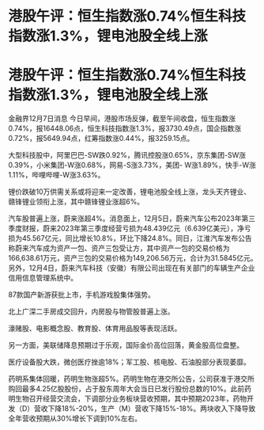 # 港股午评：恒生指数涨0.74%恒生科技指数涨1.3%，锂电池股全线上涨

# 港股午评：恒生指数涨0.74%恒生科技指数涨1.3%，锂电池股全线上涨

金融界12月7日消息
今日早间，港股市场反弹，截至午间收盘，恒生指数涨0.74%，报16448.06点，恒生科技指数涨1.3%，报3730.49点，国企指数涨0.72%，报5649.94点，红筹指数涨0.44%，报3259.15点。

大型科技股中，阿里巴巴-SW跌0.92%，腾讯控股涨0.65%，京东集团-SW涨0.39%，小米集团-W涨0.68%，网易-S涨3.73%，美团-
W涨1.89%，快手-W涨1.11%，哔哩哔哩-W涨3.63%。

锂价跌破10万供需关系或将迎来一定改善，锂电池股全线上涨，龙头天齐锂业、赣锋锂业领衔上涨，其中赣锋锂业涨超6%。

汽车股普遍上涨，蔚来涨超4%。消息面上，12月5日，蔚来汽车公布2023年第三季度财报，蔚来2023年第三季度经营亏损为48.439亿元（6.639亿美元），净亏损为45.567亿元，同比增长10.8%，环比下降24.8%。同日，江淮汽车发布公告称蔚来汽车成为资产一包、资产三包受让方，其中资产一包的交易价格为166,638.61万元，资产三包的交易价格为149,206.56万元，合计为31.5845亿元。另外，12月4日，蔚来汽车科技（安徽）有限公司出现在有关部门的车辆生产企业信用信息管理系统中。

87款国产新游获批上市，手机游戏股集体强势。

北上广深二手房成交回升，内房股与物管股普遍上涨。

濠赌股、电影概念股、教育股、体育用品股等表现活跃。

另一方面，美联储降息预期过于乐观，国际金价高位回落，黄金股高位盘整。

医疗设备股大跌，微创医疗挫逾18%；军工股、核电股、石油股部分表现萎靡。

药明系集体回暖，药明生物涨超5%。药明生物在港交所公告，公司获准于港交所购回最多4.25亿股股份，占于股东周年大会当日已发行股份总数的10%。此前药明生物召开经营交流会，下调部分业务板块营收预期，其中预期2023年，药物开发（D）营收下降18%-20%，生产（M）营收下降15%-18%。两块收入下降导致全年营收预期从30%增长下调到10%左右。

